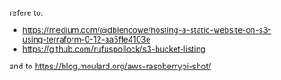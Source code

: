 



refere to: 
- https://medium.com/@dblencowe/hosting-a-static-website-on-s3-using-terraform-0-12-aa5ffe4103e
- https://github.com/rufuspollock/s3-bucket-listing

and to https://blog.moulard.org/aws-raspberrypi-shot/ 


